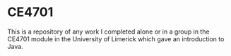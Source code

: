 # CE4701
This is a repository of any work I completed alone or in a group in the CE4701 module in the University of Limerick which gave an introduction to Java.
